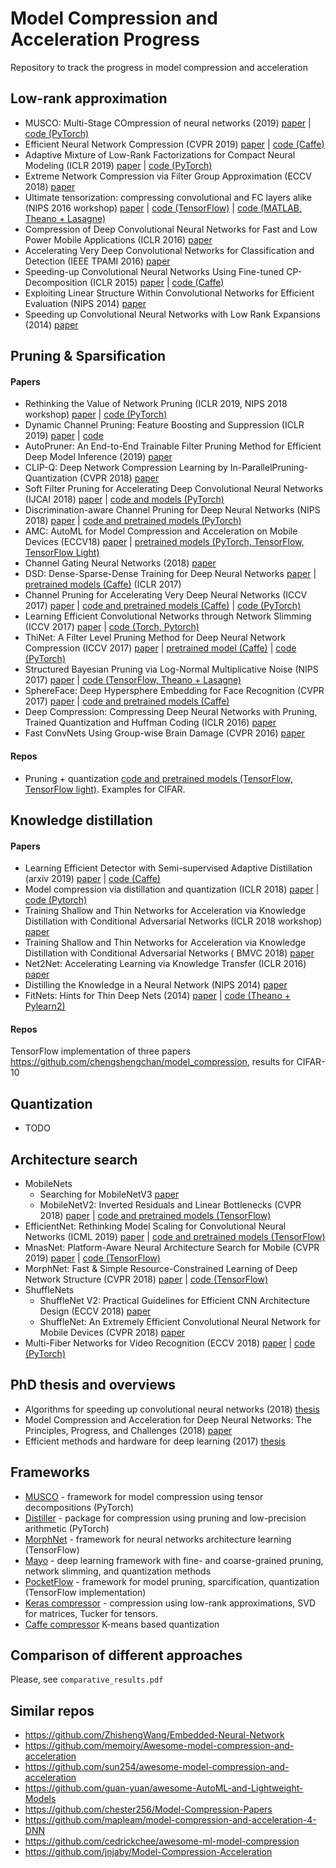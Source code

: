 # Model Compression and Acceleration Progress
Repository to track the progress in model compression and acceleration

## Low-rank approximation

- MUSCO: Multi-Stage COmpression of neural networks (2019)
[paper](https://arxiv.org/abs/1903.09973) | [code (PyTorch)](https://github.com/juliagusak/musco)
- Efficient Neural Network Compression (CVPR 2019)
[paper](https://arxiv.org/abs/1811.12781) | [code (Caffe)](https://github.com/Hyeji-Kim/ENC) 
- Adaptive Mixture of Low-Rank Factorizations for Compact Neural Modeling (ICLR 2019)
[paper](https://openreview.net/pdf?id=B1eHgu-Fim) | [code (PyTorch)](https://github.com/zuenko/ALRF)
- Extreme Network Compression via Filter Group Approximation (ECCV 2018)
[paper](https://arxiv.org/abs/1807.11254)
- Ultimate tensorization: compressing convolutional and FC layers alike (NIPS 2016 workshop)
[paper](https://arxiv.org/abs/1611.03214) | [code (TensorFlow)](https://github.com/timgaripov/TensorNet-TF) | [code (MATLAB, Theano + Lasagne)](https://github.com/Bihaqo/TensorNet)
- Compression of Deep Convolutional Neural Networks for Fast and Low Power Mobile Applications (ICLR 2016)
[paper](https://arxiv.org/abs/1511.06530) 
- Accelerating Very Deep Convolutional Networks for Classification and Detection (IEEE TPAMI 2016)
[paper](https://arxiv.org/abs/1505.06798)
- Speeding-up Convolutional Neural Networks Using Fine-tuned CP-Decomposition (ICLR 2015)
[paper](https://arxiv.org/abs/1412.6553) | [code (Caffe)](https://github.com/vadim-v-lebedev/cp-decomposition)
- Exploiting Linear Structure Within Convolutional Networks for Efficient Evaluation (NIPS 2014)
[paper](https://arxiv.org/abs/1404.0736)
- Speeding up Convolutional Neural Networks with Low Rank Expansions (2014)
[paper](https://arxiv.org/abs/1405.3866)


## Pruning & Sparsification
#### Papers
- Rethinking the Value of Network Pruning (ICLR 2019, NIPS 2018 workshop) 
[paper](https://arxiv.org/abs/1810.05270) | [code (PyTorch)](https://github.com/Eric-mingjie/rethinking-network-pruning)
- Dynamic Channel Pruning: Feature Boosting and Suppression (ICLR 2019)
[paper](https://arxiv.org/abs/1810.05331) | [code](https://github.com/deep-fry/mayo)
- AutoPruner: An End-to-End Trainable Filter Pruning Method for Efficient Deep Model Inference (2019)
[paper](https://arxiv.org/abs/1805.08941)
- CLIP-Q: Deep Network Compression Learning by In-ParallelPruning-Quantization (CVPR 2018)
[paper](http://www.sfu.ca/~ftung/papers/clipq_cvpr18.pdf)
- Soft Filter Pruning for Accelerating Deep Convolutional Neural Networks (IJCAI 2018)
[paper](https://arxiv.org/abs/1808.06866) | [code and models (PyTorch)](https://github.com/he-y/soft-filter-pruning)
- Discrimination-aware Channel Pruning for Deep Neural Networks (NIPS 2018)
[paper](https://papers.nips.cc/paper/7367-discrimination-aware-channel-pruning-for-deep-neural-networks.pdf) | [code and pretrained models (PyTorch)](https://github.com/SCUT-AILab/DCP)
- AMC: AutoML for Model Compression and Acceleration on Mobile Devices (ECCV18)
[paper](https://arxiv.org/abs/1802.03494) | [pretrained models (PyTorch, TensorFlow, TensorFlow Light)](https://github.com/mit-han-lab/amc-compressed-models)
- Channel Gating Neural Networks (2018)
[paper](https://arxiv.org/abs/1805.12549)
- DSD: Dense-Sparse-Dense Training for Deep Neural Networks [paper](https://arxiv.org/abs/1607.04381) | [pretrained models (Caffe)](https://songhan.github.io/DSD/) (ICLR 2017)
- Channel Pruning for Accelerating Very Deep Neural Networks (ICCV 2017)
[paper](https://arxiv.org/abs/1707.06168) | [code and pretrained models (Caffe)](https://github.com/yihui-he/channel-pruning) | [code (PyTorch)](https://github.com/Eric-mingjie/rethinking-network-pruning/tree/master/imagenet)
- Learning Efficient Convolutional Networks through Network Slimming (ICCV 2017)
[paper](https://arxiv.org/abs/1708.06519) | [code (Torch, Pytorch)](https://github.com/Eric-mingjie/network-slimming)
- ThiNet: A Filter Level Pruning Method for Deep Neural Network Compression (ICCV 2017)
[paper](https://arxiv.org/abs/1707.06342) | [pretrained model (Caffe)](https://github.com/Roll920/ThiNet) | [code (PyTorch)](https://github.com/Eric-mingjie/rethinking-network-pruning/tree/master/imagenet)
- Structured Bayesian Pruning via Log-Normal Multiplicative Noise (NIPS 2017)
[paper](https://papers.nips.cc/paper/7254-structured-bayesian-pruning-via-log-normal-multiplicative-noise.pdf) | [code (TensorFlow, Theano + Lasagne)](https://github.com/necludov/group-sparsity-sbp)
- SphereFace: Deep Hypersphere Embedding for Face Recognition (CVPR 2017)
[paper](https://arxiv.org/abs/1704.08063) | [code and pretrained models (Caffe)](https://github.com/isthatyoung/Sphereface-prune) 
- Deep Compression: Compressing Deep Neural Networks with Pruning, Trained Quantization and Huffman Coding (ICLR 2016)
[paper](https://arxiv.org/abs/1510.00149)
- Fast ConvNets Using Group-wise Brain Damage (CVPR 2016)
[paper](http://openaccess.thecvf.com/content_cvpr_2016/papers/Lebedev_Fast_ConvNets_Using_CVPR_2016_paper.pdf)

#### Repos
- Pruning + quantization [code and pretrained models (TensorFlow, TensorFlow light)](https://github.com/vikranth94/Model-Compression). Examples for CIFAR.


## Knowledge distillation 
#### Papers
- Learning Efficient Detector with Semi-supervised Adaptive Distillation (arxiv 2019) [paper](https://arxiv.org/abs/1901.00366) | [code (Caffe)](https://github.com/Tangshitao/Semi-supervised-Adaptive-Distillation)
- Model compression via distillation and quantization (ICLR 2018) [paper](https://arxiv.org/abs/1802.05668) | [code (Pytorch)](https://github.com/antspy/quantized_distillation)
- Training Shallow and Thin Networks for Acceleration via Knowledge Distillation with Conditional Adversarial Networks (ICLR 2018 workshop)
[paper](https://arxiv.org/abs/1709.00513)
- Training Shallow and Thin Networks for Acceleration via Knowledge Distillation with Conditional Adversarial Networks ( BMVC 2018)
[paper](https://arxiv.org/abs/1709.00513)
- Net2Net: Accelerating Learning via Knowledge Transfer (ICLR 2016)
[paper](https://arxiv.org/abs/1511.05641)
- Distilling the Knowledge in a Neural Network (NIPS 2014)
[paper](https://arxiv.org/abs/1503.02531)
- FitNets: Hints for Thin Deep Nets (2014)
[paper](https://arxiv.org/abs/1412.6550) | [code (Theano + Pylearn2)](https://github.com/adri-romsor/FitNets)

#### Repos
TensorFlow implementation of three papers https://github.com/chengshengchan/model_compression, results for CIFAR-10

## Quantization
- TODO

## Architecture search
- MobileNets
  - Searching for MobileNetV3
  [paper](https://arxiv.org/abs/1905.02244)
  - MobileNetV2: Inverted Residuals and Linear Bottlenecks (CVPR 2018)
  [paper](https://arxiv.org/abs/1801.04381) | [code and pretrained models (TensorFlow)](https://github.com/tensorflow/models/tree/master/research/slim/nets/mobilenet)
- EfficientNet: Rethinking Model Scaling for Convolutional Neural Networks (ICML 2019)
[paper](https://arxiv.org/abs/1905.11946) | [code and pretrained models (TensorFlow)](https://github.com/tensorflow/tpu/tree/master/models/official/efficientnet)
- MnasNet: Platform-Aware Neural Architecture Search for Mobile (CVPR 2019)
[paper](https://arxiv.org/abs/1807.11626) | [code (TensorFlow)](https://github.com/tensorflow/tpu/tree/master/models/official/mnasnet)
- MorphNet: Fast & Simple Resource-Constrained Learning of Deep Network Structure (CVPR 2018) 
[paper](https://arxiv.org/abs/1711.06798) | [code (TensorFlow)](https://github.com/google-research/morph-net)
- ShuffleNets
  - ShuffleNet V2: Practical Guidelines for Efficient CNN Architecture Design (ECCV 2018)
  [paper](https://arxiv.org/abs/1807.11164)
  - ShuffleNet: An Extremely Efficient Convolutional Neural Network for Mobile Devices (CVPR 2018)
  [paper](https://arxiv.org/abs/1707.01083)
- Multi-Fiber Networks for Video Recognition (ECCV 2018)
[paper](https://arxiv.org/abs/1807.11195) | [code (PyTorch)](https://github.com/cypw/PyTorch-MFNet)


## PhD thesis and overviews

- Algorithms for speeding up convolutional neural networks (2018) [thesis](https://www.skoltech.ru/app/data/uploads/2018/10/Thesis-Final.pdf)
- Model Compression and Acceleration for Deep Neural Networks: The Principles, Progress, and Challenges (2018) [paper](http://cwww.ee.nctu.edu.tw/~cfung/docs/learning/cheng2018DNN_model_compression_accel.pdf)
- Efficient methods and hardware for deep learning (2017) [thesis](https://stacks.stanford.edu/file/druid:qf934gh3708/EFFICIENT%20METHODS%20AND%20HARDWARE%20FOR%20DEEP%20LEARNING-augmented.pdf)


## Frameworks
- [MUSCO](https://github.com/juliagusak/musco) - framework for model compression using tensor decompositions (PyTorch)
- [Distiller](https://github.com/NervanaSystems/distiller) - package for compression using pruning and low-precision arithmetic (PyTorch)
- [MorphNet](https://github.com/google-research/morph-net) - framework for neural networks architecture learning (TensorFlow)
- [Mayo](https://github.com/deep-fry/mayo) - deep learning framework with fine- and coarse-grained pruning, network slimming, and quantization methods 
- [PocketFlow](https://github.com/Tencent/PocketFlow) - framework for model pruning, sparcification, quantization (TensorFlow implementation) 
- [Keras compressor](https://github.com/DwangoMediaVillage/keras_compressor) - compression using low-rank approximations, SVD for matrices, Tucker for tensors.
- [Caffe compressor](https://github.com/yuanyuanli85/CaffeModelCompression) K-means based quantization



## Comparison of different approaches

Please, see ```comparative_results.pdf``` 


#### 

## Similar repos

- https://github.com/ZhishengWang/Embedded-Neural-Network
- https://github.com/memoiry/Awesome-model-compression-and-acceleration
- https://github.com/sun254/awesome-model-compression-and-acceleration
- https://github.com/guan-yuan/awesome-AutoML-and-Lightweight-Models
- https://github.com/chester256/Model-Compression-Papers
- https://github.com/mapleam/model-compression-and-acceleration-4-DNN
- https://github.com/cedrickchee/awesome-ml-model-compression
- https://github.com/jnjaby/Model-Compression-Acceleration
